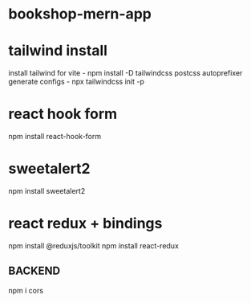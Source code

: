 # bookshop-mern-app

# tailwind install
install tailwind for vite - npm install -D tailwindcss postcss autoprefixer
generate configs - npx tailwindcss init -p

# react hook form
npm install react-hook-form

# sweetalert2
npm install sweetalert2

# react redux + bindings
npm install @reduxjs/toolkit
npm install react-redux


## BACKEND 
npm i cors